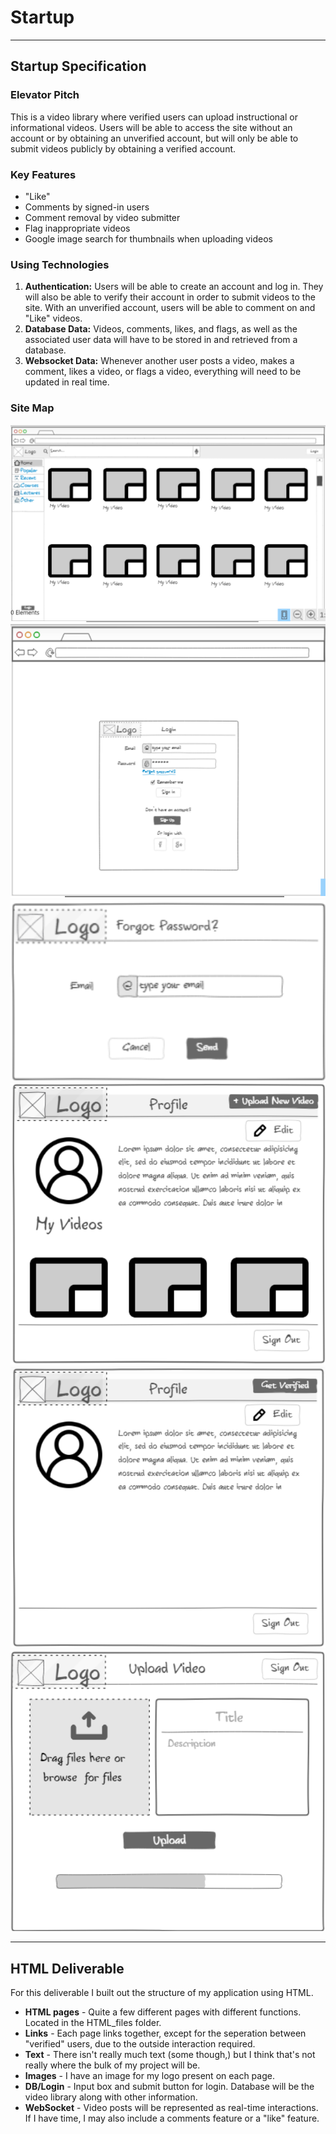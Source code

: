 # Startup
--------------------

## Startup Specification

### Elevator Pitch

This is a video library where verified users can upload instructional or informational videos. Users will be able to access the site without an account or by obtaining an unverified account, but will only be able to submit videos publicly by obtaining a verified account.

### Key Features

- "Like"
- Comments by signed-in users
- Comment removal by video submitter
- Flag inappropriate videos
- Google image search for thumbnails when uploading videos

### Using Technologies

1. **Authentication:** Users will be able to create an account and log in. They will also be able to verify their account in order to submit videos to the site. With an unverified account, users will be able to comment on and "Like" videos.
2. **Database Data:** Videos, comments, likes, and flags, as well as the associated user data will have to be stored in and retrieved from a database.
3. **Websocket Data:** Whenever another user posts a video, makes a comment, likes a video, or flags a video, everything will need to be updated in real time.

### Site Map

![Home Page](sitemapimages/Screenshot%202024-01-17%20204800.png)
![Login](sitemapimages/Screenshot%202024-01-17%20204851.png)
![Forgot Password](sitemapimages/Screenshot%202024-01-17%20205159.png)
![Verified Profile](sitemapimages/Screenshot%202024-01-17%20211226.png)
![Unverified Profile](sitemapimages/Screenshot%202024-01-17%20211348.png)
![Upload Video](sitemapimages/Screenshot%202024-01-17%20213807.png)

---------------------------

## HTML Deliverable

For this deliverable I built out the structure of my application using HTML.

- **HTML pages** - Quite a few different pages with different functions. Located in the HTML_files folder.
- **Links** - Each page links together, except for the seperation between "verified" users, due to the outside interaction required.
- **Text** - There isn't really much text (some though,) but I think that's not really where the bulk of my project will be.
- **Images** - I have an image for my logo present on each page.
- **DB/Login** - Input box and submit button for login. Database will be the video library along with other information.
- **WebSocket** - Video posts will be represented as real-time interactions. If I have time, I may also include a comments feature or a "like" feature.
